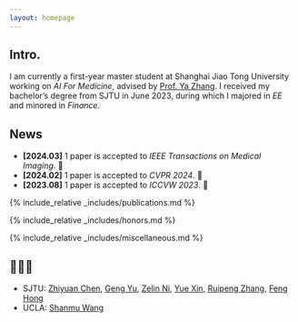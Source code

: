 ```yaml
---
layout: homepage
---
```


## Intro.
I am currently a first-year master student at Shanghai Jiao Tong University working on _AI For Medicine_, advised by [Prof. Ya Zhang](https://annzhanglion.github.io/). I received my bachelor’s degree from SJTU in June 2023, during which I majored in _EE_ and minored in _Finance_.

## News

- **[2024.03]** 1 paper is accepted to _IEEE Transactions on Medical Imaging_. 🎉
- **[2024.02]** 1 paper is accepted to _CVPR 2024_. 🎉
- **[2023.08]** 1 paper is accepted to _ICCVW 2023_. 🎉

{% include_relative _includes/publications.md %}

{% include_relative _includes/honors.md %}

{% include_relative _includes/miscellaneous.md %}

## 🧑‍🤝‍🧑

- SJTU: [Zhiyuan Chen](https://chenzhiyuan-stack1.github.io/), [Geng Yu](https://warriors-30.github.io/), [Zelin Ni](https://scholar.google.com/citations?user=u-LZalUAAAAJ&hl=zh-CN), [Yue Xin](https://yuexin.netlify.app/), [Ruipeng Zhang](https://frankzhangrp.github.io/), [Feng Hong](https://feng-hong.github.io/research/)
- UCLA: [Shanmu Wang](https://web.cs.ucla.edu/~shanmu/)

<script language="Javascript"> var date = new Date(document.lastModified); document.write("Last modified: " + date.toLocaleDateString()); </script>
